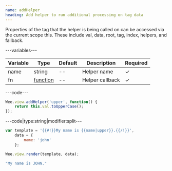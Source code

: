```yaml
---
name: addHelper
heading: Add helper to run additional processing on tag data
---
```


Properties of the tag that the helper is being called on can be accessed via the current scope this. These include val, data, root, tag, index, helpers, and fallback.

---variables---

| Variable | Type | Default | Description | Required |
| -- | -- | -- | -- | -- |
| name | string | -- | Helper name | ✓ |
| fn | [function](/script/#functions) | -- | Helper callback | ✓ |

---code---

```javascript
Wee.view.addHelper('upper', function() {
	return this.val.toUpperCase();
});
```

---code|type:string|modifier:split---

```javascript
var template = '{{#!}}My name is {{name|upper}}.{{/!}}',
	data = {
		name: 'john'
	};

Wee.view.render(template, data);
```

```javascript
"My name is JOHN."
```